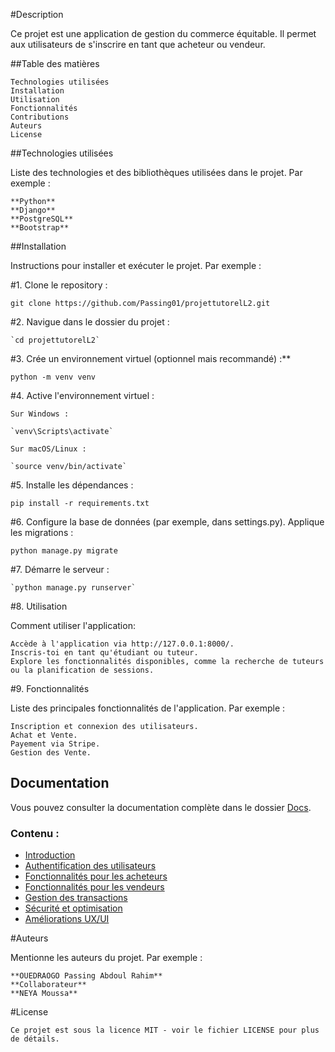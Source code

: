 #Description    

Ce projet est une application de gestion du commerce équitable. Il permet aux utilisateurs de s'inscrire en tant que acheteur ou vendeur.

##Table des matières

    Technologies utilisées
    Installation
    Utilisation
    Fonctionnalités
    Contributions
    Auteurs
    License

##Technologies utilisées

Liste des technologies et des bibliothèques utilisées dans le projet. Par exemple :

    **Python**
    **Django**
    **PostgreSQL**
    **Bootstrap**
    
##Installation

Instructions pour installer et exécuter le projet. Par exemple :

#1. Clone le repository :

   
  `git clone https://github.com/Passing01/projettutorelL2.git`

#2. Navigue dans le dossier du projet :


    `cd projettutorelL2`

#3. Crée un environnement virtuel (optionnel mais recommandé) :**


`python -m venv venv`

#4. Active l'environnement virtuel :

    Sur Windows :

    `venv\Scripts\activate`

    Sur macOS/Linux :

    `source venv/bin/activate`

#5. Installe les dépendances :

`pip install -r requirements.txt`

#6. Configure la base de données (par exemple, dans settings.py).
Applique les migrations :

`python manage.py migrate`

#7. Démarre le serveur :

    `python manage.py runserver`

#8. Utilisation

Comment utiliser l'application:

    Accède à l'application via http://127.0.0.1:8000/.
    Inscris-toi en tant qu'étudiant ou tuteur.
    Explore les fonctionnalités disponibles, comme la recherche de tuteurs ou la planification de sessions.

#9. Fonctionnalités

Liste des principales fonctionnalités de l'application. Par exemple :

    Inscription et connexion des utilisateurs.
    Achat et Vente.
    Payement via Stripe.
    Gestion des Vente.
## Documentation

Vous pouvez consulter la documentation complète dans le dossier [Docs](./Docs).

### Contenu :
- [Introduction](./Docs/introduction.md)
- [Authentification des utilisateurs](./Docs/user_authentication.md)
- [Fonctionnalités pour les acheteurs](./Docs/buyer_features.md)
- [Fonctionnalités pour les vendeurs](./Docs/seller_features.md)
- [Gestion des transactions](./Docs/transaction_management.md)
- [Sécurité et optimisation](./Docs/security_and_optimization.md)
- [Améliorations UX/UI](./Docs/ux_ui_improvements.md)

#Auteurs

Mentionne les auteurs du projet. Par exemple :

    **OUEDRAOGO Passing Abdoul Rahim**
    **Collaborateur**
    **NEYA Moussa**

#License


    Ce projet est sous la licence MIT - voir le fichier LICENSE pour plus de détails.
